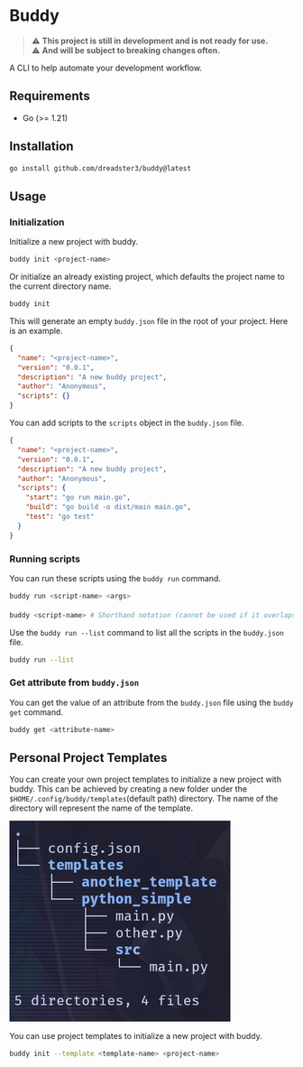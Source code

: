 # Buddy

> :warning: **This project is still in development and is not ready for use.**<br>
> :warning: **And will be subject to breaking changes often.**

A CLI to help automate your development workflow.

## Requirements

- Go (>= 1.21)

## Installation

```bash
go install github.com/dreadster3/buddy@latest
```

## Usage

### Initialization

Initialize a new project with buddy.

```bash
buddy init <project-name>
```

Or initialize an already existing project, which defaults the project name to the current directory name.

```bash
buddy init
```

This will generate an empty `buddy.json` file in the root of your project.
Here is an example.

```json
{
  "name": "<project-name>",
  "version": "0.0.1",
  "description": "A new buddy project",
  "author": "Anonymous",
  "scripts": {}
}
```

You can add scripts to the `scripts` object in the `buddy.json` file.

```json
{
  "name": "<project-name>",
  "version": "0.0.1",
  "description": "A new buddy project",
  "author": "Anonymous",
  "scripts": {
    "start": "go run main.go",
    "build": "go build -o dist/main main.go",
    "test": "go test"
  }
}
```

### Running scripts

You can run these scripts using the `buddy run` command.

```bash
buddy run <script-name> <args>

buddy <script-name> # Shorthand notation (cannot be used if it overlaps with existing `buddy` commands)
```

Use the `buddy run --list` command to list all the scripts in the `buddy.json` file.

```bash
buddy run --list
```

### Get attribute from `buddy.json`

You can get the value of an attribute from the `buddy.json` file using the `buddy get` command.

```bash
buddy get <attribute-name>
```

## Personal Project Templates

You can create your own project templates to initialize a new project with buddy.
This can be achieved by creating a new folder under the `$HOME/.config/buddy/templates`(default path) directory.
The name of the directory will represent the name of the template.

![template_folder_structure](./docs/structure.png)

You can use project templates to initialize a new project with buddy.

```bash
buddy init --template <template-name> <project-name>
```
